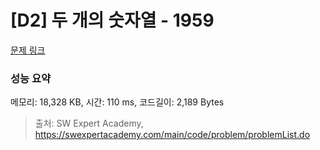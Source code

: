 # [D2] 두 개의 숫자열 - 1959 

[문제 링크](https://swexpertacademy.com/main/code/problem/problemDetail.do?contestProbId=AV5PpoFaAS4DFAUq) 

### 성능 요약

메모리: 18,328 KB, 시간: 110 ms, 코드길이: 2,189 Bytes



> 출처: SW Expert Academy, https://swexpertacademy.com/main/code/problem/problemList.do